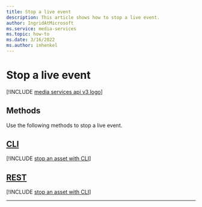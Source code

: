 ```yaml
---
title: Stop a live event
description: This article shows how to stop a live event.
author: IngridAtMicrosoft
ms.service: media-services
ms.topic: how-to
ms.date: 3/16/2022
ms.author: inhenkel
---
```


# Stop a live event

[!INCLUDE [media services api v3 logo](./includes/v3-hr.md)]

## Methods

Use the following methods to stop a live event.

## [CLI](#tab/cli/)

[!INCLUDE [stop an asset with CLI](./includes/task-stop-live-event-cli.md)]

## [REST](#tab/rest/)

[!INCLUDE [stop an asset with CLI](./includes/task-stop-live-event-rest.md)]

---
